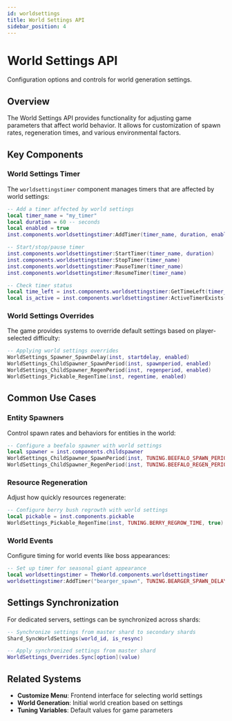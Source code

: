 ```yaml
---
id: worldsettings
title: World Settings API
sidebar_position: 4
---
```


# World Settings API

Configuration options and controls for world generation settings.

## Overview

The World Settings API provides functionality for adjusting game parameters that affect world behavior. It allows for customization of spawn rates, regeneration times, and various environmental factors.

## Key Components

### World Settings Timer

The `worldsettingstimer` component manages timers that are affected by world settings:

```lua
-- Add a timer affected by world settings
local timer_name = "my_timer"
local duration = 60 -- seconds
local enabled = true
inst.components.worldsettingstimer:AddTimer(timer_name, duration, enabled, callback_fn)

-- Start/stop/pause timer
inst.components.worldsettingstimer:StartTimer(timer_name, duration)
inst.components.worldsettingstimer:StopTimer(timer_name)
inst.components.worldsettingstimer:PauseTimer(timer_name)
inst.components.worldsettingstimer:ResumeTimer(timer_name)

-- Check timer status
local time_left = inst.components.worldsettingstimer:GetTimeLeft(timer_name)
local is_active = inst.components.worldsettingstimer:ActiveTimerExists(timer_name)
```

### World Settings Overrides

The game provides systems to override default settings based on player-selected difficulty:

```lua
-- Applying world settings overrides
WorldSettings_Spawner_SpawnDelay(inst, startdelay, enabled)
WorldSettings_ChildSpawner_SpawnPeriod(inst, spawnperiod, enabled)
WorldSettings_ChildSpawner_RegenPeriod(inst, regenperiod, enabled)
WorldSettings_Pickable_RegenTime(inst, regentime, enabled)
```

## Common Use Cases

### Entity Spawners

Control spawn rates and behaviors for entities in the world:

```lua
-- Configure a beefalo spawner with world settings
local spawner = inst.components.childspawner
WorldSettings_ChildSpawner_SpawnPeriod(inst, TUNING.BEEFALO_SPAWN_PERIOD, true)
WorldSettings_ChildSpawner_RegenPeriod(inst, TUNING.BEEFALO_REGEN_PERIOD, true)
```

### Resource Regeneration

Adjust how quickly resources regenerate:

```lua
-- Configure berry bush regrowth with world settings
local pickable = inst.components.pickable
WorldSettings_Pickable_RegenTime(inst, TUNING.BERRY_REGROW_TIME, true)
```

### World Events

Configure timing for world events like boss appearances:

```lua
-- Set up timer for seasonal giant appearance
local worldsettingstimer = TheWorld.components.worldsettingstimer
worldsettingstimer:AddTimer("bearger_spawn", TUNING.BEARGER_SPAWN_DELAY, true, OnBeargerTimerDone)
```

## Settings Synchronization

For dedicated servers, settings can be synchronized across shards:

```lua
-- Synchronize settings from master shard to secondary shards
Shard_SyncWorldSettings(world_id, is_resync)

-- Apply synchronized settings from master shard
WorldSettings_Overrides.Sync[option](value)
```

## Related Systems

- **Customize Menu**: Frontend interface for selecting world settings
- **World Generation**: Initial world creation based on settings
- **Tuning Variables**: Default values for game parameters 